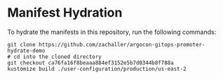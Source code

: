 # Manifest Hydration

To hydrate the manifests in this repository, run the following commands:

```shell
git clone https://github.com/zachaller/argocon-gitops-promoter-hydrate-demo
# cd into the cloned directory
git checkout ca76fa16f8beaaa884ef3152e5b7d0344b8f788a
kustomize build ./user-configuration/production/us-east-2
```
